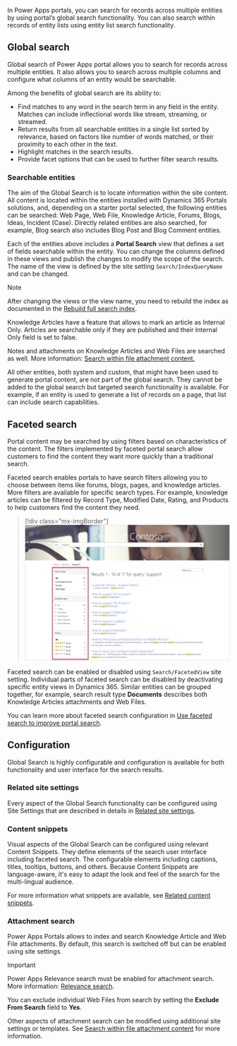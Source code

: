 In Power Apps portals, you can search for records across multiple entities by using portal’s global search functionality. You can also search within records of entity lists using entity list search functionality.

## Global search

Global search of Power Apps portal allows you to search for records across multiple entities. It also allows you to search across multiple columns and configure what columns of an entity would be searchable.

Among the benefits of global search are its ability to:

* Find matches to any word in the search term in any field in the entity. Matches can include inflectional words like stream, streaming, or streamed.
* Return results from all searchable entities in a single list sorted by relevance, based on factors like number of words matched, or their proximity to each other in the text.
* Highlight matches in the search results.
* Provide facet options that can be used to further filter search results.

### Searchable entities

The aim of the Global Search is to locate information within the site content. All content is located within the entities installed with Dynamics 365 Portals solutions, and, depending on a starter portal selected, the following entities can be searched: Web Page, Web File, Knowledge Article, Forums, Blogs, Ideas, Incident (Case). Directly related entities are also searched, for example, Blog search also includes Blog Post and Blog Comment entities.

Each of the entities above includes a **Portal Search** view that defines a set of fields searchable within the entity. You can change the columns defined in these views and publish the changes to modify the scope of the search. The name of the view is defined by the site setting `Search/IndexQueryName` and can be changed.

> [!NOTE]
>After changing the views or the view name, you need to rebuild the index as documented in the [Rebuild full search index](https://docs.microsoft.com/powerapps/maker/portals/configure/search#rebuild-full-search-index/?azure-portal=true).

Knowledge Articles have a feature that allows to mark an article as Internal Only. Articles are searchable only if they are published and their Internal Only field is set to false.

Notes and attachments on Knowledge Articles and Web Files are searched as well. More information: [Search within file attachment content.](https://docs.microsoft.com/powerapps/maker/portals/configure/search-file-attachment/?azure-portal=true)

All other entities, both system and custom, that might have been used to generate portal content, are not part of the global search. They cannot be added to the global search but targeted search functionality is available. For example, if an entity is used to generate a list of records on a page, that list can include search capabilities.

## Faceted search

Portal content may be searched by using filters based on characteristics of the content. The filters implemented by faceted portal search allow customers to find the content they want more quickly than a traditional search.

Faceted search enables portals to have search filters allowing you to choose between items like forums, blogs, pages, and knowledge articles. More filters are available for specific search types. For example, knowledge articles can be filtered by Record Type, Modified Date, Rating, and Products to help customers find the content they need.

> [!div class="mx-imgBorder"]
> [![Faceted content search](../media/content-search.png)](../media/content-search.png#lightbox)

Faceted search can be enabled or disabled using `Search/FacetedView` site setting. Individual parts of faceted search can be disabled by deactivating specific entity views in Dynamics 365. Similar entities can be grouped together, for example, search result type **Documents** describes both Knowledge Articles attachments and Web Files.

You can learn more about faceted search configuration in [Use faceted search to improve portal search](https://docs.microsoft.com/powerapps/maker/portals/configure/improve-portal-search-faceted-search/?azure-portal=true).

## Configuration

Global Search is highly configurable and configuration is available for both functionality and user interface for the search results.

### Related site settings

Every aspect of the Global Search functionality can be configured using Site Settings that are described in details in [Related site settings](https://docs.microsoft.com/powerapps/maker/portals/configure/search#related-site-settings/?azure-portal=true).

### Content snippets

Visual aspects of the Global Search can be configured using relevant Content Snippets. They define elements of the search user interface including faceted search. The configurable elements including captions, titles, tooltips, buttons, and others. Because Content Snippets are language-aware, it's easy to adapt the look and feel of the search for the multi-lingual audience.

For more information what snippets are available, see [Related content snippets](https://docs.microsoft.com/powerapps/maker/portals/configure/search#related-content-snippets/?azure-portal=true).

### Attachment search

Power Apps Portals allows to index and search Knowledge Article and Web File attachments. By default, this search is switched off but can be enabled using site settings.

> [!IMPORTANT]
>Power Apps Relevance search must be enabled for attachment search. More information: [Relevance search](https://docs.microsoft.com/powerapps/user/relevance-search/?azure-portal=true).

You can exclude individual Web Files from search by setting the **Exclude From Search** field to **Yes**.

Other aspects of attachment search can be modified using additional site settings or templates. See [Search within file attachment content](https://docs.microsoft.com/powerapps/maker/portals/configure/search-file-attachment/?azure-portal=true) for more information.
